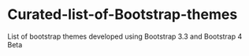 # Curated-list-of-Bootstrap-themes
List of bootstrap themes developed using Bootstrap 3.3 and Bootstrap 4 Beta
